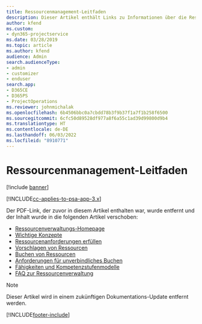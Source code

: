 ```yaml
---
title: Ressourcenmanagement-Leitfaden
description: Dieser Artikel enthält Links zu Informationen über die Ressourcenverwaltung in Project Service Automation
author: kfend
ms.custom:
- dyn365-projectservice
ms.date: 03/28/2019
ms.topic: article
ms.author: kfend
audience: Admin
search.audienceType:
- admin
- customizer
- enduser
search.app:
- D365CE
- D365PS
- ProjectOperations
ms.reviewer: johnmichalak
ms.openlocfilehash: 6b4506bbc0a7cbdd78b3f9b37f1a7f1b258f6500
ms.sourcegitcommit: 6cfc50d89528df977a8f6a55c1ad39d99800d9b4
ms.translationtype: HT
ms.contentlocale: de-DE
ms.lasthandoff: 06/03/2022
ms.locfileid: "8910771"
---
```

# <a name="resource-management-guide"></a>Ressourcenmanagement-Leitfaden

[!include [banner](../../includes/psa-now-project-operations.md)]

[!INCLUDE[cc-applies-to-psa-app-3.x](../../includes/cc-applies-to-psa-app-3x.md)]

Der PDF-Link, der zuvor in diesem Artikel enthalten war, wurde entfernt und der Inhalt wurde in die folgenden Artikel verschoben:

- [Ressourcenverwaltungs-Homepage](../resource-management-home-page.md)
- [Wichtige Konzepte](../reports-key-concepts.md)
- [Ressourcenanforderungen erfüllen](../resource-management-fulfill-requests.md)
- [Vorschlagen von Ressourcen](../resource-management-propose-resources.md)
- [Buchen von Ressourcen](../resource-management-book-resources-scheduleboard.md)
- [Anforderungen für unverbindliches Buchen](../resource-management-softbook-requirements.md)
- [Fähigkeiten und Kompetenzstufenmodelle](../resource-management-skills-proficiency.md)
- [FAQ zur Ressourcenverwaltung](../resource-management-faq.md)

> [!NOTE]
> Dieser Artikel wird in einem zukünftigen Dokumentations-Update entfernt werden. 


[!INCLUDE[footer-include](../../includes/footer-banner.md)]
